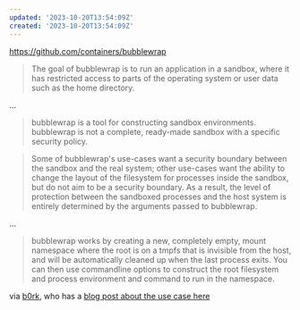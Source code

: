 ```yaml
---
updated: '2023-10-20T13:54:09Z'
created: '2023-10-20T13:54:09Z'
---
```

https://github.com/containers/bubblewrap

> The goal of bubblewrap is to run an application in a sandbox, where it has restricted access to parts of the operating system or user data such as the home directory.

...

> bubblewrap is a tool for constructing sandbox environments. bubblewrap is not a complete, ready-made sandbox with a specific security policy.

> Some of bubblewrap's use-cases want a security boundary between the sandbox and the real system; other use-cases want the ability to change the layout of the filesystem for processes inside the sandbox, but do not aim to be a security boundary. As a result, the level of protection between the sandboxed processes and the host system is entirely determined by the arguments passed to bubblewrap.

...

> bubblewrap works by creating a new, completely empty, mount namespace where the root is on a tmpfs that is invisible from the host, and will be automatically cleaned up when the last process exits. You can then use commandline options to construct the root filesystem and process environment and command to run in the namespace.

via [b0rk](https://social.jvns.ca/@b0rk/110618354024355244), who has a [blog post about the use case here](https://jvns.ca/blog/2021/09/24/new-tool--an-nginx-playground/)